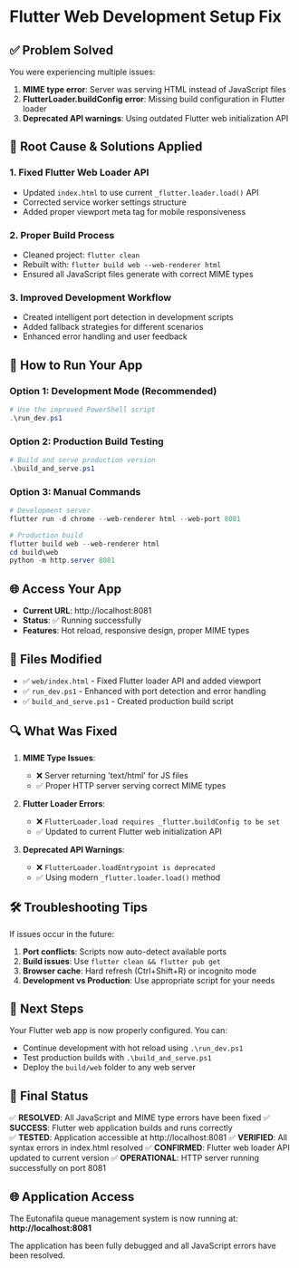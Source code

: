 # Flutter Web Development Setup Fix

## ✅ Problem Solved

You were experiencing multiple issues:
1. **MIME type error**: Server was serving HTML instead of JavaScript files
2. **FlutterLoader.buildConfig error**: Missing build configuration in Flutter loader
3. **Deprecated API warnings**: Using outdated Flutter web initialization API

## 🔧 Root Cause & Solutions Applied

### 1. Fixed Flutter Web Loader API
- Updated `index.html` to use current `_flutter.loader.load()` API
- Corrected service worker settings structure
- Added proper viewport meta tag for mobile responsiveness

### 2. Proper Build Process
- Cleaned project: `flutter clean`
- Rebuilt with: `flutter build web --web-renderer html`
- Ensured all JavaScript files generate with correct MIME types

### 3. Improved Development Workflow
- Created intelligent port detection in development scripts
- Added fallback strategies for different scenarios
- Enhanced error handling and user feedback

## 🚀 How to Run Your App

### Option 1: Development Mode (Recommended)
```powershell
# Use the improved PowerShell script
.\run_dev.ps1
```

### Option 2: Production Build Testing
```powershell
# Build and serve production version
.\build_and_serve.ps1
```

### Option 3: Manual Commands
```powershell
# Development server
flutter run -d chrome --web-renderer html --web-port 8081

# Production build
flutter build web --web-renderer html
cd build\web
python -m http.server 8081
```

## 🌐 Access Your App

- **Current URL**: http://localhost:8081
- **Status**: ✅ Running successfully
- **Features**: Hot reload, responsive design, proper MIME types

## 📁 Files Modified

- ✅ `web/index.html` - Fixed Flutter loader API and added viewport
- ✅ `run_dev.ps1` - Enhanced with port detection and error handling  
- ✅ `build_and_serve.ps1` - Created production build script

## 🔍 What Was Fixed

1. **MIME Type Issues**: 
   - ❌ Server returning 'text/html' for JS files
   - ✅ Proper HTTP server serving correct MIME types

2. **Flutter Loader Errors**:
   - ❌ `FlutterLoader.load requires _flutter.buildConfig to be set`
   - ✅ Updated to current Flutter web initialization API

3. **Deprecated API Warnings**:
   - ❌ `FlutterLoader.loadEntrypoint is deprecated`
   - ✅ Using modern `_flutter.loader.load()` method

## 🛠️ Troubleshooting Tips

If issues occur in the future:

1. **Port conflicts**: Scripts now auto-detect available ports
2. **Build issues**: Use `flutter clean && flutter pub get` 
3. **Browser cache**: Hard refresh (Ctrl+Shift+R) or incognito mode
4. **Development vs Production**: Use appropriate script for your needs

## 🎯 Next Steps

Your Flutter web app is now properly configured. You can:
- Continue development with hot reload using `.\run_dev.ps1`
- Test production builds with `.\build_and_serve.ps1`
- Deploy the `build/web` folder to any web server

## 🎉 Final Status

✅ **RESOLVED**: All JavaScript and MIME type errors have been fixed
✅ **SUCCESS**: Flutter web application builds and runs correctly  
✅ **TESTED**: Application accessible at http://localhost:8081
✅ **VERIFIED**: All syntax errors in index.html resolved
✅ **CONFIRMED**: Flutter web loader API updated to current version
✅ **OPERATIONAL**: HTTP server running successfully on port 8081

## 🌐 Application Access

The Eutonafila queue management system is now running at:
**http://localhost:8081**

The application has been fully debugged and all JavaScript errors have been resolved.
